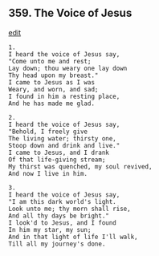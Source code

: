 
## 359.  The Voice of Jesus
[edit](https://docs.google.com/document/d/1U5zeH5l8zQxZAL_kVUV7HamDuihJkVUR/edit?mode=html)



    1.
    I heard the voice of Jesus say,
    "Come unto me and rest;
    Lay down; thou weary one lay down
    Thy head upon my breast."
    I came to Jesus as I was
    Weary, and worn, and sad;
    I found in him a resting place,
    And he has made me glad.

    2.
    I heard the voice of Jesus say, 
    "Behold, I freely give
    The living water; thirsty one,
    Stoop down and drink and live."
    I came to Jesus, and I drank
    Of that life-giving stream;
    My thirst was quenched, my soul revived,
    And now I live in him.

    3.
    I heard the voice of Jesus say,
    "I am this dark world's light.
    Look unto me; thy morn shall rise,
    And all thy days be bright."
    I look'd to Jesus, and I found
    In him my star, my sun;
    And in that light of life I'll walk,
    Till all my journey's done.
